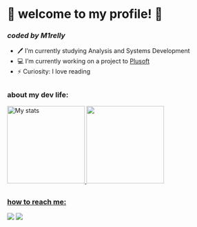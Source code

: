 
# 🤍 welcome to my profile! 🤍
### _coded by M1relly_


- 🖊 I’m currently studying Analysis and Systems Development</li>
- 💻 I’m currently working on a project to [Plusoft](https://plusoft.com/en/)</li>
- ⚡ Curiosity: I love reading</li>

##

### about my dev life:
 <div>
  <a href="https://github.com/M1relly">
    
  <img height="180em" src="https://github-readme-stats.vercel.app/api?username=M1relly&show_icons=true&count_private=true&hide_border=true&title_color=E31856&icon_color=E31856&text_color=E5D4FF&bg_color=0d1117&rank_icon=github" alt="My stats"/>
  <img height="180em" src="https://github-readme-stats.vercel.app/api/top-langs/?username=M1relly&layout=compact&langs_count=7&hide_border=true&title_color=E31856&icon_color=E31856&text_color=E5D4FF&bg_color=0d1117"/>
</div>

##

### how to reach me:
<div> 
   <a href= "https://www.kaggle.com/m1relly"> <img src="https://img.shields.io/badge/Kaggle-20BEFF?style=for-the-badge&logo=Kaggle&logoColor=white"></a>
   <a href = "mailto:mirelly.ribeiro.azevedo@gmail.com"><img src="https://img.shields.io/badge/-Gmail-%23333?style=for-the-badge&logo=gmail&logoColor=white" target="_blank"></a>
</div>
